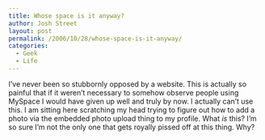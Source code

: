 ```yaml
---
title: Whose space is it anyway?
author: Josh Street
layout: post
permalink: /2006/10/28/whose-space-is-it-anyway/
categories:
  - Geek
  - Life
---
```

I&#8217;ve never been so stubbornly opposed by a website. This is actually so painful that if it weren&#8217;t necessary to somehow observe people using MySpace I would have given up well and truly by now. I actually can&#8217;t use this. I am sitting here scratching my head trying to figure out how to add a photo via the embedded photo upload thing to my profile. What *is* this? I&#8217;m so sure I&#8217;m not the only one that gets royally pissed off at this thing. Why?